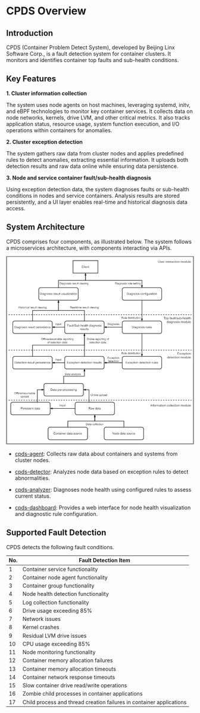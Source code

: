 # CPDS Overview

## Introduction

CPDS (Container Problem Detect System), developed by Beijing Linx Software Corp., is a fault detection system for container clusters. It monitors and identifies container top faults and sub-health conditions.

## Key Features

**1. Cluster information collection**

The system uses node agents on host machines, leveraging systemd, initv, and eBPF technologies to monitor key container services. It collects data on node networks, kernels, drive LVM, and other critical metrics. It also tracks application status, resource usage, system function execution, and I/O operations within containers for anomalies.

**2. Cluster exception detection**

The system gathers raw data from cluster nodes and applies predefined rules to detect anomalies, extracting essential information. It uploads both detection results and raw data online while ensuring data persistence.

**3. Node and service container fault/sub-health diagnosis**

Using exception detection data, the system diagnoses faults or sub-health conditions in nodes and service containers. Analysis results are stored persistently, and a UI layer enables real-time and historical diagnosis data access.

## System Architecture

CPDS comprises four components, as illustrated below. The system follows a microservices architecture, with components interacting via APIs.

![Architecture](images/architecture.png)

- [cpds-agent](https://gitee.com/openeuler/cpds-agent): Collects raw data about containers and systems from cluster nodes.

- [cpds-detector](https://gitee.com/openeuler/cpds-detector): Analyzes node data based on exception rules to detect abnormalities.

- [cpds-analyzer](https://gitee.com/openeuler/cpds-analyzer): Diagnoses node health using configured rules to assess current status.

- [cpds-dashboard](https://gitee.com/openeuler/cpds-dashboard): Provides a web interface for node health visualization and diagnostic rule configuration.

## Supported Fault Detection

CPDS detects the following fault conditions.

| No. | Fault Detection Item                                                 |
| --- | -------------------------------------------------------------------- |
| 1   | Container service functionality                                      |
| 2   | Container node agent functionality                                   |
| 3   | Container group functionality                                        |
| 4   | Node health detection functionality                                  |
| 5   | Log collection functionality                                         |
| 6   | Drive usage exceeding 85%                                            |
| 7   | Network issues                                                       |
| 8   | Kernel crashes                                                       |
| 9   | Residual LVM drive issues                                            |
| 10  | CPU usage exceeding 85%                                              |
| 11  | Node monitoring functionality                                        |
| 12  | Container memory allocation failures                                 |
| 13  | Container memory allocation timeouts                                 |
| 14  | Container network response timeouts                                  |
| 15  | Slow container drive read/write operations                           |
| 16  | Zombie child processes in container applications                     |
| 17  | Child process and thread creation failures in container applications |
